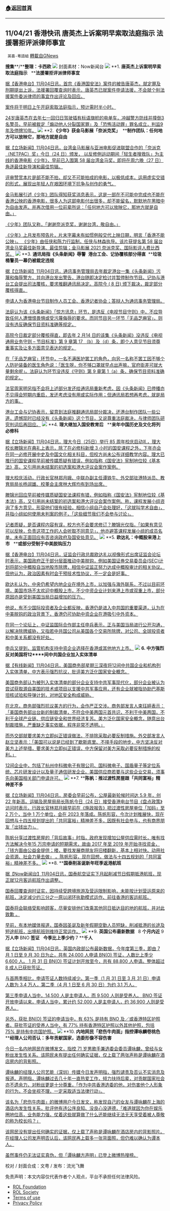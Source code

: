 ###  [:house:返回首頁](https://github.com/ourhimalayas/txt)
---


## 11/04/21 香港快讯 唐英杰上诉案明早索取法庭指示 法援署拒评派律师事宜
` 英喜-粵語組` [轉載自GNews](https://gnews.org/zh-hans/1694688/)

**搜集****/****整理：卡西欧**
![](https://assets.gnews.org/wp-content/uploads/2021/11/1125fenmianpsd.jpg)
封面素材：Now新闻台
![](https://assets.gnews.org/wp-content/uploads/2021/11/Screen-Shot-2021-11-25-at-9.30.35-AM.png)
**1. ****唐英杰上诉案明早索取法庭指示****   ****法援署拒评派律师事宜**

[据【香港电台】11月04日讯，首宗《香港国安法》案件的被告唐英杰，就定罪及刑期提出上诉，法援署回覆查询时表示，唐英杰已就案件申请法援，不会就个别法援案件委派律师的事宜作出评论及回应。](https://news.rthk.hk/rthk/ch/component/k2/1621385-20211125.htm)

[案件将于明日上午开庭索取法庭指示，预计需时半小时。](https://news.rthk.hk/rthk/ch/component/k2/1621385-20211125.htm)

[24岁唐英杰在去年七一回归日驾驶插有标语旗帜的电单车，冲越警方防线并撞倒3名警员，早前被裁定「煽动他人分裂国家罪」及「恐怖活动罪」罪名成立，判监9年及停牌10年。](https://news.rthk.hk/rthk/ch/component/k2/1621385-20211125.htm)
![](https://assets.gnews.org/wp-content/uploads/2021/11/Screen-Shot-2021-11-25-at-9.30.48-AM.png)
**2.****《少年》获金马影展「奈派克奖」****  ****制作团队：任何地方可以放映它，那地方就是自由**

[据【立场新闻】11月04日讯，台湾金马影展与亚洲电影促进联盟合作的「奈派克（NETPAC）奖」今日（24 日）颁发， 以反修例运动期间「轻生者搜救队」为主线的香港电影《少年》，早前已入围第 58 届台湾金马奖，即将在周六晚（27 日）角逐最佳新导演和最佳剪辑。](https://www.thestandnews.com/culture/少年獲金馬影展奈派克獎-製作團隊任何地方可以放映它那地方就是自由)

[评审赞赏本片是部不能不拍，却又不可能拍成的电影，以极低成本，运用虚实交错的形式，展现出年轻人在艰困环境下抗争与创作的勇气。](https://www.thestandnews.com/culture/少年獲金馬影展奈派克獎-製作團隊任何地方可以放映它那地方就是自由)

[金马影展引述《少年》团队得知获奖消息表示，这是一部在不可能中完成也不能在香港公映的香港电影，很多人为这部电影付出很多，却不能留名，默默地在黑暗中为自由发声。并再次借用一位前辈所说：「任何地方可以放映它，那地方就是自由。」](https://www.thestandnews.com/culture/少年獲金馬影展奈派克獎-製作團隊任何地方可以放映它那地方就是自由)

[《少年》团队又称，「谢谢奈派克奖，谢谢台湾，敬自由。」](https://www.thestandnews.com/culture/少年獲金馬影展奈派克獎-製作團隊任何地方可以放映它那地方就是自由)

[《少年》上月发布预告片，片末字幕未有如惯例般交代上映日期，明言「香港不能公映」。 《少年》由任侠和陈力行监制，任侠与林森执导。该片获提名第 58 届台湾金马奖最佳新导演、最佳剪辑；金马影展 2021 奈派克奖、国际影评人费比西奖。](https://www.thestandnews.com/culture/少年獲金馬影展奈派克獎-製作團隊任何地方可以放映它那地方就是自由)
![](https://assets.gnews.org/wp-content/uploads/2021/11/Screen-Shot-2021-11-25-at-9.31.02-AM.png)
**3. ****通讯局指《头条新闻》辱警****  ****港台工会、记协覆核部分得直****  ****垃圾桶警员一幕仍被裁定违规**

[据【立场新闻】11月04日讯，通讯事务管理局去年裁定港台一集《头条新闻》污蔑和侮辱警方，并向港台发出警告，港台随即决定检讨并暂停制作节目。记协与港台工会提出司法覆核，要求推翻通讯局决定。高院今 ( 8 日) 颁下裁决，裁定部分覆核得直。](https://www.thestandnews.com/court/通訊局指頭條新聞辱警-港台工會記協覆核部分得直-垃圾桶警員一幕仍被裁定違規)

[申请人为香港电台节目制作人员工会、香港记者协会；答辩人为通讯事务管理局。](https://www.thestandnews.com/court/通訊局指頭條新聞辱警-港台工會記協覆核部分得直-垃圾桶警員一幕仍被裁定違規)

[法庭认为该《头条新闻》「惊方讯息」环节，是违反《电视节目守则》中，不应导致任何人遭憎恨畏惧或受污蔑侮辱的要求。而同节目另一环节「无品芝麻官」，则没有违反确保节目资料准确等规定。](https://www.thestandnews.com/court/通訊局指頭條新聞辱警-港台工會記協覆核部分得直-垃圾桶警員一幕仍被裁定違規)

[高院今日裁定部分覆核得直，即去年 2 月14 日的该集《头条新闻》没违反《电视通用业务守则 – 节目标准》第 9 章第 17 （b）及（d）条，即个人意见节目须尊重事实及让多方面意见表达的规定。](https://www.thestandnews.com/court/通訊局指頭條新聞辱警-港台工會記協覆核部分得直-垃圾桶警員一幕仍被裁定違規)

[在「无品芝麻官」环节中，一名不满医护罢工的角色，向另一名称不罢工因不够个人防护装备的医生角色说：「医生呀，你不够口罩就早点出声嘛，官府衙差可就大量剩余呢」。法庭认为环节没违反《守则》第 9 章第 1（a）条，确保节目资料准确的规定。](https://www.thestandnews.com/court/通訊局指頭條新聞辱警-港台工會記協覆核部分得直-垃圾桶警員一幕仍被裁定違規)

[法官周家明另指不会将上述部分发还给通讯局重新考虑，因《头条新闻》已停播亦不见得会短期内重启，发还考虑没有用或实际作用；但通讯局若想再考虑，就是局方的事。](https://www.thestandnews.com/court/通訊局指頭條新聞辱警-港台工會記協覆核部分得直-垃圾桶警員一幕仍被裁定違規)

[港台工会与记协表示，留意到法庭推翻通讯局部分裁决，还港台制作团队一些公道，遗憾现时已经没有《头条新闻》这个节目，又说尊重法庭裁决，与律师团队研究判词后再回应。](https://www.thestandnews.com/court/通訊局指頭條新聞辱警-港台工會記協覆核部分得直-垃圾桶警員一幕仍被裁定違規)
![](https://assets.gnews.org/wp-content/uploads/2021/11/Screen-Shot-2021-11-25-at-9.31.14-AM.png)
**4. ****理大继加入国安教育后****   ****来年中国历史及文化将列必修科**

[据【立场新闻】11月04日讯，理大今日（25日）举行 85 周年校庆启动礼，理大校长滕锦光在典礼上表示，除了在必修科新增 3 小时的国安课程之外，下年亦会在同一必修开展中史及中国文化相关科目，但校方尚未公布详细教学内容。理大已推行的国安课程早前被传媒质疑有错误，例如指称《国安法》宪制地位较《基本法》高，又引用尚未结案的初选案和港大评议会案作案例。](https://www.thestandnews.com/politics/ab理大增設中史及中國文化必修科-校長回應國安課以未審結案件作犯法例子呢呢叫學術自由)

[理大校庆活动，行政长官林郑月娥、中联办副主任谭铁牛、外交部驻港特派员、教育局局长杨润雄、校董会主席林大辉均有到场出席。](https://www.thestandnews.com/politics/ab理大增設中史及中國文化必修科-校長回應國安課以未審結案件作犯法例子呢呢叫學術自由)

[滕锦光回应早前被传媒质疑国安法课程有错，例如指称《国安法》宪制地位较《基本法》高，又引用尚未结案的初选案和港大评议会案作案例。称，课程发展小组咨询了多方意见，形容他们很有经验，相信小组自己会处理好，「这就叫学术自由」，并指小组如何使用未判案的例子，「这些细节我们不会参与讨论」。](https://www.thestandnews.com/politics/ab理大增設中史及中國文化必修科-校長回應國安課以未審結案件作犯法例子呢呢叫學術自由)

[记者质疑，是否课程内容有误，校方也不会要求修订？滕锦光仅指，「如果有意见可以反映，负责这项工作的人会听取不同意见」，他亦避答课程发展小组的成员名单，未有正面回应有否咨询政府及国安处意见。](https://www.thestandnews.com/politics/ab理大增設中史及中國文化必修科-校長回應國安課以未審結案件作犯法例子呢呢叫學術自由)
![](https://assets.gnews.org/wp-content/uploads/2021/11/Screen-Shot-2021-11-25-at-9.31.24-AM.png)
**5. ****欧达礼：中概股来港上市****   ****或部分受制于中美脱钩压力**

[据【香港电台】11月04日讯，证监会行政总裁欧达礼以视像形式出席证监会论坛时表示，美国政府正于部分层面推动中美脱钩，例如美国证券交易委员会(SEC)计划将部分中概股自当地股市除牌，相信中证监正努力达成中概股审计的相关协议。但他认为，政治因素有时会干预技术性协议，不一定会是好事。](https://news.rthk.hk/rthk/ch/component/k2/1621392-20211125.htm)

[欧达礼认为，中央仍希望内地企业在境外上市，以加强与海外联系，不过以目前环境，美国市场不太欢迎中概股上市，不少中资企业计划来港上市或双重上市，部分原因亦是受到美国当局日益增加的压力。](https://news.rthk.hk/rthk/ch/component/k2/1621392-20211125.htm)

[他说，有不少国际投资者及企业都反映，香港仍是进入中共国的重要渠道，认为在中美脱钩的政治背景下，香港仍可协助中资企业在港吸引中外资本。](https://news.rthk.hk/rthk/ch/component/k2/1621392-20211125.htm)

[在同一个论坛上，中证监国际合作部主任申兵表示，正与美国当局进行公开沟通，以解决除牌威胁，又指若中共国公司从美国各个交易所除牌，对公司、全球投资者和中美关系都没有好处。](https://news.rthk.hk/rthk/ch/component/k2/1621392-20211125.htm)

[申兵又提到，监管机构支持中资企业选择在香港或其他地方上市。](https://news.rthk.hk/rthk/ch/component/k2/1621392-20211125.htm)
![](https://assets.gnews.org/wp-content/uploads/2021/11/Screen-Shot-2021-11-25-at-9.31.35-AM.png)
**6. ****中方强烈反对美国将****12****间中共国企业加入实体清单**

[据【有线新闻】11月04日讯，美国商务部星期三深夜将12间中共国企业和机构列入实体清单，中方表示强烈抗议，批评美方泛化国家安全概念。](http://cablenews.i-cable.com/ci/news/article/37/778339)

[美国商务部认为被列入实体清单的部分企业支持中共军事现代化，部分企业被认为尝试获取源自美国的技术或项目以支援中共军事应用，还有企业就被指协助巴基斯坦核试验和导弹计划，对地区安全构成威胁。](http://cablenews.i-cable.com/ci/news/article/37/778339)

[在北京，商务部强烈抗议美方的行为，会作严正交涉。商务部发言人束珏婷表示：「美国商务部出台新的制裁清单，不符合中美两国元首共识，不利于中美两国，不利于全球产业链、供应链安全和世界经济复苏。美方泛化国家安全概念，随意出台制裁措施，严重缺乏事实依据，程序非常不透明。」](http://cablenews.i-cable.com/ci/news/article/37/778339)

[而外交部就要求美方立即纠正错误做法，不排除采取必要反制措施。外交部发言人赵立坚表示：「美国可以说是已经到了歇斯底里、不择手段的地步，中方坚决反对美方上述举措，要求美方立即纠正错误，中方保留对美方采取必要反制措施的权利。」](http://cablenews.i-cable.com/ci/news/article/37/778339)

[12间企业中，包括了杭州中科微电子有限公司、国科微电子、国盾量子等定位系统、芯片研发设计以及量子通信研发企业。美国供应商若要与这些企业交易，须事先向美国相关部门申请许可。](http://cablenews.i-cable.com/ci/news/article/37/778339)
![](https://assets.gnews.org/wp-content/uploads/2021/11/Screen-Shot-2021-11-25-at-9.31.49-AM.png)
**7. ****陈帆：推过渡性房屋跟「共同富裕」精神差不多**

[据【立场新闻】11月04日讯，房委会早前公布，公屋最新轮候时间达 5.9 年，创 22 年新高。运输及房屋局局长陈帆今日（24 日）接受香港电台节目《盘点政策》访问时表示，行政长官林郑月娥早前在《施政报告》把过渡性房屋单位「加码」至 2 万个，当中 1 万个单位，会在 2023 年落成。陈帆形容，今次计划推展快，现在回想与十四五规划提出的「共同富裕」精神差不多，因既有社会参与，也有商界朋友「出钱出力」。](https://www.thestandnews.com/politics/陳帆推過渡性房屋跟共同富裕精神差不多-明年中多-4-千單位)

[陈帆分享过渡性房屋的「背后故事」时指，政府发现增加公屋供应需时长，唯有找方法解决今年15 万宗申请的短期需求，故由 2017 年至 2019 年开始寻找资金，「钱方面由公益金提供；楼，要找发展商朋友将旧楼翻新，基本上相对快。动用社会资源、社会力量去做」 。陈帆形容，现在回想，做法与十四五规划的「共同富裕」精神差不多。](https://www.thestandnews.com/politics/陳帆推過渡性房屋跟共同富裕精神差不多-明年中多-4-千單位)
![](https://assets.gnews.org/wp-content/uploads/2021/11/Screen-Shot-2021-11-25-at-9.31.59-AM.png)
**8. ****国泰削圣诞新年旺季返港航班**

[据【Now新闻台】11月04日讯，国泰航空证实下月起削减节日假期抵港航班，现正就12月客运航班作出调整。](https://news.now.com/home/finance/player?newsId=457893)

[国泰回覆查询时证实，因持续受跨境旅游及营运限制影响，未能按计划营运原来的航班，决定减少约三分之一原以闭环执勤模式运作、前往香港的客运航班。](https://news.now.com/home/finance/player?newsId=457893)

[国泰将会联络受影响顾客，尽量安排他们改乘其他同日抵达目的地的航班，并对此致歉 。](https://news.now.com/home/finance/player?newsId=457893)

[早前，有本地媒体报道，国泰因圣诞及新年假期空勤人员短缺，削减抵港的长途及短途航班，出境航班则维持正常运作。](https://news.now.com/home/finance/player?newsId=457893)
![](https://assets.gnews.org/wp-content/uploads/2021/11/Screen-Shot-2021-11-25-at-9.32.10-AM.png)
**9. ****英国公布最新数据****   8 ****个月内近**** 9 ****万人申**** BNO ****签证****   ****今季比上季少约**** 7 ****千人**

[据【立场新闻】11月04日讯，英国内政部公布最新数据，今年度第三季，即由 7 月 1 日至 9 月 30 日为止，共有 24,000 人申请 BN(O) 签证，人数比上季少 6,600 人。 1 月 31 日 BN(O) 签证计划开放至今，共有 88,800 人申请。整体超过 8 成人已获批签证。](https://www.thestandnews.com/international/英國公布最新數據-8-個月內近-9-萬人申-bno-簽證-比上季少約-7-千人)

[与首两季相比，申请签证人数持续减少。第一季（1 月 31 日至 3 月 31 日）申请人数为 3.4 万人，第二季（4 月 1 日至 6 月 30 日）为约 3.1 万人。](https://www.thestandnews.com/international/英國公布最新數據-8-個月內近-9-萬人申-bno-簽證-比上季少約-7-千人)

[第三季申请人当中，14,500 人是主申请人，而 9,500 人则是受养人。 BNO 签证开放申请以来，申请人当中，累计约 52,000 人是主申请人，约 36,900 人则是受养人。](https://www.thestandnews.com/international/英國公布最新數據-8-個月內近-9-萬人申-bno-簽證-比上季少約-7-千人)

[另外，获批 BN(O) 签证的申请当中，有 63% 是持有 BNO 及／或香港特区护照者。获批签证的受养人当中，有 77% 持有香港特区护照以外其他护照，包括 75% 是持有中共国护照。](https://www.thestandnews.com/international/英國公布最新數據-8-個月內近-9-萬人申-bno-簽證-比上季少約-7-千人)
![](https://assets.gnews.org/wp-content/uploads/2021/11/Screen-Shot-2021-11-25-at-9.32.22-AM.png)
**10. ****内地网民「悲伤牛肉面」指控谭咏麟卷桃色****  ****经理人公司否认：多年贡献国家，选委形像不容伤害**

[今日一名内地网民在微博发文，指控 71 岁男歌手兼选委会委员谭咏麟，曾经与女粉丝发生性关系。该网民未有提出任何确实证据，仅上载了两张声称是谭咏麟在酒店房内的背影照。](https://www.thestandnews.com/society/譚詠麟被內地網民指控-與女粉絲發生性關係-經理人公司否認多年來貢獻國家作為選委不容傷害形象)

[谭咏麟的经理人公司艺能（深圳）传媒今日发声明指，强烈谴责及否认不实消息及报道。声明指，谭咏麟过去几十年一直热爱工作，倾力扶持后辈，对贡献国家社会亦不遗余力，对粉丝更是十分尊重，「作为中共香港选委的他，对伤害他个人形象的行为，不会坐视不理，一定采取适当法律行动」。](https://www.thestandnews.com/society/譚詠麟被內地網民指控-與女粉絲發生性關係-經理人公司否認多年來貢獻國家作為選委不容傷害形象)

[该名为「悲伤牛肉面」的微博用户今日发文，称发现自己的女友与谭咏麟在上海的酒店内发生性关系，批评他有违公序良知、没良心没道德，「难道就因为你在娱乐圈地位高，业务能力强，仗着这些就算做了什么还能继续无法无天享受着被人尊敬的称为校长吗？」](https://www.thestandnews.com/society/譚詠麟被內地網民指控-與女粉絲發生性關係-經理人公司否認多年來貢獻國家作為選委不容傷害形象)

[该网民没有提出任何确实的证据，仅上载了声称是谭咏麟在酒店房内的背影照片。在经理人公司发声明否认后，该网民再上载多一张背面照，但仍难以确认为谭本人。](https://www.thestandnews.com/society/譚詠麟被內地網民指控-與女粉絲發生性關係-經理人公司否認多年來貢獻國家作為選委不容傷害形象)

[虽然事件仍无法证实真伪，但「谭咏麟方声明」已登上微博热搜榜。](https://www.thestandnews.com/society/譚詠麟被內地網民指控-與女粉絲發生性關係-經理人公司否認多年來貢獻國家作為選委不容傷害形象)

校对 / 封面合成：文粤 / 发布：流光飞舞

 

免责声明：本文内容仅代表作者个人观点，平台不承担任何法律风险。

- [ROL Foundation](https://rolfoundation.org/)
- [ROL Society](https://rolsociety.org/)
- [Terms of use](https://gnews.org/terms-of-use-3/)
- [Privacy Policy](https://gnews.org/privacy-policy/)
